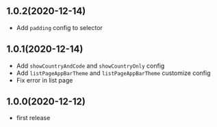 
## 1.0.2(2020-12-14)

* Add `padding` config to selector

## 1.0.1(2020-12-14)

* Add `showCountryAndCode` and `showCountryOnly` config
* Add `listPageAppBarTheme` and `listPageAppBarTheme` customize config
* Fix error in list page

## 1.0.0(2020-12-12)

* first release
